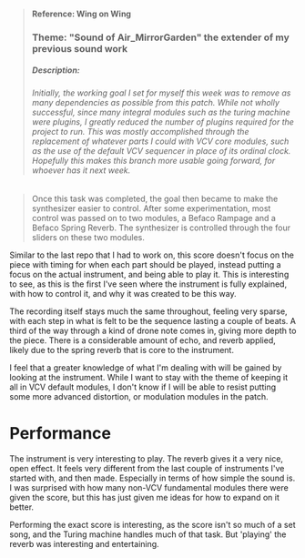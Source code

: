 
> #### Reference: Wing on Wing
> ### Theme: "Sound of Air_MirrorGarden" the extender of my previous sound work
> ##### Description:
> ###### Initially, the working goal I set for myself this week was to remove as many dependencies as possible from this patch. While not wholly successful, since many integral modules such as the turing machine were plugins, I greatly reduced the number of plugins required for the project to run. This was mostly accomplished through the replacement of whatever parts I could with VCV core modules, such as the use of the default VCV sequencer in place of its ordinal clock. Hopefully this makes this branch more usable going forward, for whoever has it next week.

> Once this task was completed, the goal then became to make the synthesizer easier to control. After some experimentation, most control was passed on to two modules, a Befaco Rampage and a Befaco Spring Reverb. The synthesizer is controlled through the four sliders on these two modules.

Similar to the last repo that I had to work on, this score doesn't focus on the piece with timing for when each part should be played, instead putting a focus on the actual instrument, and being able to play it. This is interesting to see, as this is the first I've seen where the instrument is fully explained, with how to control it, and why it was created to be this way.

The recording itself stays much the same throughout, feeling very sparse, with each step in what is felt to be the sequence lasting a couple of beats. A third of the way through a kind of drone note comes in, giving more depth to the piece. There is a considerable amount of echo, and reverb applied, likely due to the spring reverb that is core to the instrument.

I feel that a greater knowledge of what I'm dealing with will be gained by looking at the instrument. While I want to stay with the theme of keeping it all in VCV default modules, I don't know if I will be able to resist putting some more advanced distortion, or modulation modules in the patch.

# Performance

The instrument is very interesting to play. The reverb gives it a very nice, open effect. It feels very different from the last couple of instruments I've started with, and then made. Especially in terms of how simple the sound is. I was surprised with how many non-VCV fundamental modules there were given the score, but this has just given me ideas for how to expand on it better.

Performing the exact score is interesting, as the score isn't so much of a set song, and the Turing machine handles much of that task. But 'playing' the reverb was interesting and entertaining.
